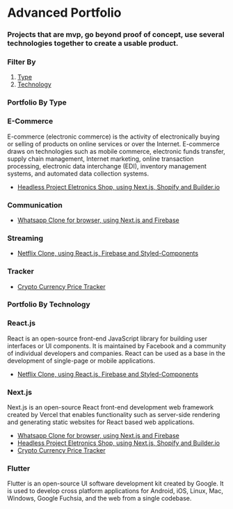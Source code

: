 # Advanced Portfolio

### Projects that are mvp, go beyond proof of concept, use several technologies together to create a usable product. 

### Filter By
1. [Type](#type)
2. [Technology](#tech)

<h3 id="type">Portfolio By Type</h3>

### E-Commerce
E-commerce (electronic commerce) is the activity of electronically buying or selling of products on online services or over the Internet. E-commerce draws on technologies such as mobile commerce, electronic funds transfer, supply chain management, Internet marketing, online transaction processing, electronic data interchange (EDI), inventory management systems, and automated data collection systems.

- [Headless Project Eletronics Shop, using Next.js, Shopify and Builder.io](https://github.com/BraianMendes/portfolio-advanced_e-commerce_nextjs-shopify-builderio)

### Communication
- [Whatsapp Clone for browser, using Next.js and Firebase](https://github.com/BraianMendes/portfolio-advanced_Whatsapp-2_React-Nextjs)

### Streaming
- [Netflix Clone, using React.js, Firebase and Styled-Components](https://github.com/BraianMendes/portfolio-advanced_Netflix-React-Clone)

### Tracker
- [Crypto Currency Price Tracker](https://github.com/BraianMendes/portfolio-advanced_Cryptocurrency-Finance-Price-Tracker-App_React-Next.js)

<h3 id="tech">Portfolio By Technology</h3>

### React.js
React is an open-source front-end JavaScript library for building user interfaces or UI components. It is maintained by Facebook and a community of individual developers and companies. React can be used as a base in the development of single-page or mobile applications. 

- [Netflix Clone, using React.js, Firebase and Styled-Components](https://github.com/BraianMendes/portfolio-advanced_Netflix-React-Clone)

### Next.js
Next.js is an open-source React front-end development web framework created by Vercel that enables functionality such as server-side rendering and generating static websites for React based web applications.

- [Whatsapp Clone for browser, using Next.js and Firebase](https://github.com/BraianMendes/portfolio-advanced_Whatsapp-2_React-Nextjs)
- [Headless Project Eletronics Shop, using Next.js, Shopify and Builder.io](https://github.com/BraianMendes/portfolio-advanced_e-commerce_nextjs-shopify-builderio)
- [Crypto Currency Price Tracker](https://github.com/BraianMendes/portfolio-advanced_Cryptocurrency-Finance-Price-Tracker-App_React-Next.js)


### Flutter
Flutter is an open-source UI software development kit created by Google. It is used to develop cross platform applications for Android, iOS, Linux, Mac, Windows, Google Fuchsia, and the web from a single codebase. 